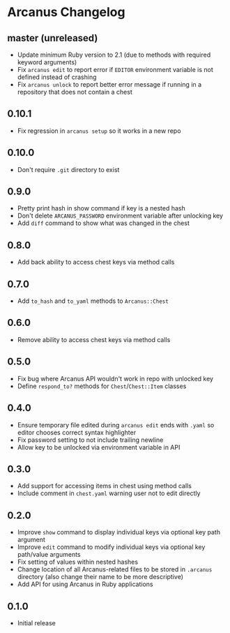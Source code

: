 # Arcanus Changelog

## master (unreleased)

* Update minimum Ruby version to 2.1 (due to methods with required keyword
  arguments)
* Fix `arcanus edit` to report error if `EDITOR` environment variable is not
  defined instead of crashing
* Fix `arcanus unlock` to report better error message if running in a
  repository that does not contain a chest

## 0.10.1

* Fix regression in `arcanus setup` so it works in a new repo

## 0.10.0

* Don't require `.git` directory to exist

## 0.9.0

* Pretty print hash in show command if key is a nested hash
* Don't delete `ARCANUS_PASSWORD` environment variable after unlocking key
* Add `diff` command to show what was changed in the chest

## 0.8.0

* Add back ability to access chest keys via method calls

## 0.7.0

* Add `to_hash` and `to_yaml` methods to `Arcanus::Chest`

## 0.6.0

* Remove ability to access chest keys via method calls

## 0.5.0

* Fix bug where Arcanus API wouldn't work in repo with unlocked key
* Define `respond_to?` methods for `Chest`/`Chest::Item` classes

## 0.4.0

* Ensure temporary file edited during `arcanus edit` ends with `.yaml` so
  editor chooses correct syntax highlighter
* Fix password setting to not include trailing newline
* Allow key to be unlocked via environment variable in API

## 0.3.0

* Add support for accessing items in chest using method calls
* Include comment in `chest.yaml` warning user not to edit directly

## 0.2.0

* Improve `show` command to display individual keys via optional key path
  argument
* Improve `edit` command to modify individual keys via optional key path/value
  arguments
* Fix setting of values within nested hashes
* Change location of all Arcanus-related files to be stored in `.arcanus`
  directory (also change their name to be more descriptive)
* Add API for using Arcanus in Ruby applications

## 0.1.0

* Initial release
